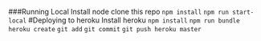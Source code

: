 ###Running Local
Install node
clone this repo 
```npm install```
```npm run start-local```
#Deploying to heroku
Install heroku
```npm install```
```npm run bundle```
```heroku create```
```git add```
```git commit```
```git push heroku master```

